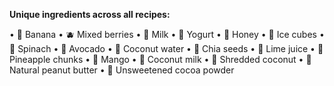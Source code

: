 **Unique ingredients across all recipes:**

• 🍌 Banana
• 🫐 Mixed berries
• 🥛 Milk
• 🥛 Yogurt
• 🍯 Honey
• 🧊 Ice cubes
• 🥬 Spinach
• 🥑 Avocado
• 🥥 Coconut water
• 🌱 Chia seeds
• 🍋 Lime juice
• 🍍 Pineapple chunks
• 🥭 Mango
• 🥥 Coconut milk
• 🥥 Shredded coconut
• 🥜 Natural peanut butter
• 🍫 Unsweetened cocoa powder
